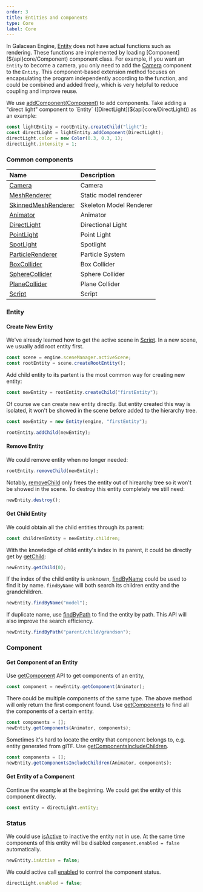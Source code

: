 ```yaml
---
order: 3
title: Entities and components
type: Core
label: Core
---
```


In Galacean Engine, [Entity](${api}core/Entity) does not have actual functions such as rendering. These functions are implemented by loading [Component](${api}core/Component) component class. For example, if you want an `Entity` to become a camera, you only need to add the [Camera](${api}core/Camera) component to the `Entity`. This component-based extension method focuses on encapsulating the program independently according to the function, and could be combined and added freely, which is very helpful to reduce coupling and improve reuse.

We use [addComponent(Component)](${api}core/Entity#addComponent) to add components. Take adding a "direct light" component to `Entity` ([DirectLight](${api}core/DirectLight)) as an example:

```typescript
const lightEntity = rootEntity.createChild("light");
const directLight = lightEntity.addComponent(DirectLight);
directLight.color = new Color(0.3, 0.3, 1);
directLight.intensity = 1;
```

### Common components

| Name                                                  | Description             |
| :---------------------------------------------------- | :---------------------- |
| [Camera](${api}core/Camera)                           | Camera                  |
| [MeshRenderer](${api}core/MeshRenderer)               | Static model renderer   |
| [SkinnedMeshRenderer](${api}core/SkinnedMeshRenderer) | Skeleton Model Renderer |
| [Animator](${api}core/Animator)                       | Animator                |
| [DirectLight](${api}core/DirectLight)                 | Directional Light       |
| [PointLight](${api}core/PointLight)                   | Point Light             |
| [SpotLight](${api}core/SpotLight)                     | Spotlight               |
| [ParticleRenderer](${api}core/ParticleRenderer)       | Particle System         |
| [BoxCollider](${api}core/BoxCollider)                 | Box Collider            |
| [SphereCollider](${api}core/SphereCollider)           | Sphere Collider         |
| [PlaneCollider](${api}core/PlaneCollider)             | Plane Collider          |
| [Script](${api}core/Script)                           | Script                  |

### Entity

#### Create New Entity

We've already learned how to get the active scene in [Script](${docs}script). In a new scene, we usually add root entity first.

```typescript
const scene = engine.sceneManager.activeScene;
const rootEntity = scene.createRootEntity();
```

Add child entity to its partent is the most common way for creating new entity:

```typescript
const newEntity = rootEntity.createChild("firstEntity");
```

Of course we can create new entity directly. But entity created this way is isolated, it won't be showed in the scene before added to the hierarchy tree.

```typescript
const newEntity = new Entity(engine, "firstEntity");

rootEntity.addChild(newEntity);
```

#### Remove Entity

We could remove entity when no longer needed:

```typescript
rootEntity.removeChild(newEntity);
```

Notably, [removeChild](${api}core/Entity#removeChild) only frees the entity out of hirearchy tree so it won't be showed in the scene. To destroy this entity completely we still need:

```typescript
newEntity.destroy();
```

#### Get Child Entity

We could obtain all the child entities through its parent:

```typescript
const childrenEntity = newEntity.children;
```

With the knowledge of child entity's index in its parent, it could be directly get by [getChild](${api}core/Entity#getChild):

```typescript
newEntity.getChild(0);
```

If the index of the child entity is unknown, [findByName](${api}core/Entity#findByName) could be used to find it by name. `findByName` will both search its children entity and the grandchildren.

```typescript
newEntity.findByName("model");
```

If duplicate name, use [findByPath](${api}core/Entity#findByPath) to find the entity by path. This API will also improve the search efficiency.

```typescript
newEntity.findByPath("parent/child/grandson");
```

### Component

#### Get Component of an Entity

Use [getComponent](${api}core/Entity#getComponent) API to get components of an entity,

```typescript
const component = newEntity.getComponent(Animator);
```

There could be multiple components of the same type. The above method will only return the first component found. Use [getComponents](${api}core/Entity#getComponents) to find all the components of a certain entity.

```typescript
const components = [];
newEntity.getComponents(Animator, components);
```

Sometimes it's hard to locate the entity that component belongs to, e.g. entity generated from glTF. Use [getComponentsIncludeChildren](${api}core/Entity#getComponentsIncludeChildren).

```typescript
const components = [];
newEntity.getComponentsIncludeChildren(Animator, components);
```

#### Get Entity of a Component

Continue the example at the beginning. We could get the entity of this component directly.

```typescript
const entity = directLight.entity;
```

### Status

We could use [isActive](${api}core/Entity#isActive) to inactive the entity not in use. At the same time components of this entity will be disabled `component.enabled = false` automatically.

```typescript
newEntity.isActive = false;
```

We could active call [enabled](${api}core/Component#enabled) to control the component status.

```typescript
directLight.enabled = false;
```
